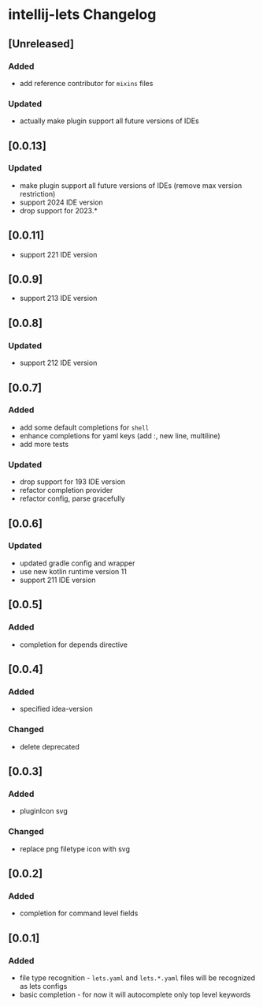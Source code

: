 <!-- Keep a Changelog guide -> https://keepachangelog.com -->

# intellij-lets Changelog

## [Unreleased]
### Added
- add reference contributor for `mixins` files
### Updated
- actually make plugin support all future versions of IDEs

## [0.0.13]
### Updated
- make plugin support all future versions of IDEs (remove max version restriction)
- support 2024 IDE version
- drop support for 2023.*

## [0.0.11]
- support 221 IDE version

## [0.0.9]
- support 213 IDE version

## [0.0.8]
### Updated
- support 212 IDE version

## [0.0.7]
### Added
- add some default completions for `shell`
- enhance completions for yaml keys (add :, new line, multiline)
- add more tests
### Updated
- drop support for 193 IDE version
- refactor completion provider
- refactor config, parse gracefully

## [0.0.6]
### Updated
- updated gradle config and wrapper
- use new kotlin runtime version 11
- support 211 IDE version

## [0.0.5]
### Added
- completion for depends directive

## [0.0.4]
### Added
- specified idea-version
### Changed
- delete deprecated

## [0.0.3]
### Added
- pluginIcon svg
### Changed
- replace png filetype icon with svg

## [0.0.2]
### Added
- completion for command level fields

## [0.0.1]
### Added
- file type recognition - `lets.yaml` and `lets.*.yaml` files will be recognized as lets configs
- basic completion - for now it will autocomplete only top level keywords
